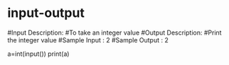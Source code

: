 # input-output
#Input Description:
#To take an integer value
#Output Description:
#Print the integer value
#Sample Input :
2
#Sample Output :
2


a=int(input())
print(a)
